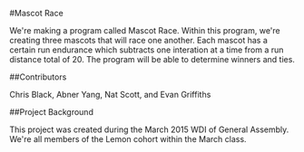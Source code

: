 #Mascot Race

We're making a program called Mascot Race. Within this program, we're creating three mascots that will race one another. Each mascot has a certain run endurance which subtracts one interation at a time from a run distance total of 20. The program will be able to determine winners and ties. 

##Contributors

Chris Black, Abner Yang, Nat Scott, and Evan Griffiths

##Project Background

This project was created during the March 2015 WDI of General Assembly. We're all members of the Lemon cohort within the March class. 